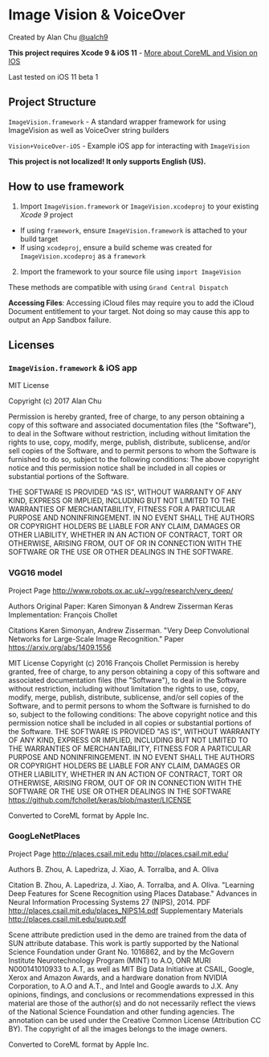 #  Image Vision & VoiceOver

Created by Alan Chu [@ualch9](https://github.com/ualch9)

**This project requires Xcode 9 & iOS 11** - [More about CoreML and Vision on IOS](https://developer.apple.com/machine-learning/)

Last tested on iOS 11 beta 1

## Project Structure
`ImageVision.framework` - A standard wrapper framework for using ImageVision as well as VoiceOver string builders

`Vision+VoiceOver-iOS` - Example iOS app for interacting with `ImageVision`

**This project is not localized! It only supports English (US).**

## How to use framework
1. Import `ImageVision.framework` or `ImageVision.xcodeproj` to your existing *Xcode 9* project
* If using `framework`, ensure `ImageVision.framework` is attached to your build target
* If using `xcodeproj`, ensure a build scheme was created for `ImageVision.xcodeproj` as a `framework`

2. Import the framework to your source file using `import ImageVision`

These methods are compatible with using `Grand Central Dispatch`

**Accessing Files**: Accessing iCloud files may require you to add the iCloud Document entitlement to your target. Not doing so may cause this app to output an App Sandbox failure.

## Licenses
### `ImageVision.framework` & iOS app
MIT License

Copyright (c) 2017 Alan Chu

Permission is hereby granted, free of charge, to any person obtaining a copy of this software and associated documentation files (the "Software"), to deal in the Software without restriction, including without limitation the rights to use, copy, modify, merge, publish, distribute, sublicense, and/or sell copies of the Software, and to permit persons to whom the Software is furnished to do so, subject to the following conditions:
The above copyright notice and this permission notice shall be included in all copies or substantial portions of the Software.

THE SOFTWARE IS PROVIDED "AS IS", WITHOUT WARRANTY OF ANY KIND, EXPRESS OR IMPLIED, INCLUDING BUT NOT LIMITED TO THE WARRANTIES OF MERCHANTABILITY, FITNESS FOR A PARTICULAR PURPOSE AND NONINFRINGEMENT. IN NO EVENT SHALL THE AUTHORS OR COPYRIGHT HOLDERS BE LIABLE FOR ANY CLAIM, DAMAGES OR OTHER LIABILITY, WHETHER IN AN ACTION OF CONTRACT, TORT OR OTHERWISE, ARISING FROM, OUT OF OR IN CONNECTION WITH THE SOFTWARE OR THE USE OR OTHER DEALINGS IN THE SOFTWARE.

### VGG16 model
Project Page
<http://www.robots.ox.ac.uk/~vgg/research/very_deep/>

Authors
Original Paper: Karen Simonyan & Andrew Zisserman
Keras Implementation: François Chollet

Citations
Karen Simonyan, Andrew Zisserman. "Very Deep Convolutional Networks for Large-Scale Image Recognition." Paper <https://arxiv.org/abs/1409.1556>

MIT License
Copyright (c) 2016 François Chollet
Permission is hereby granted, free of charge, to any person obtaining a copy of this software and associated documentation files (the "Software"), to deal in the Software without restriction, including without limitation the rights to use, copy, modify, merge, publish, distribute, sublicense, and/or sell copies of the Software, and to permit persons to whom the Software is furnished to do so, subject to the following conditions:
The above copyright notice and this permission notice shall be included in all copies or substantial portions of the Software.
THE SOFTWARE IS PROVIDED "AS IS", WITHOUT WARRANTY OF ANY KIND, EXPRESS OR IMPLIED, INCLUDING BUT NOT LIMITED TO THE WARRANTIES OF MERCHANTABILITY, FITNESS FOR A PARTICULAR PURPOSE AND NONINFRINGEMENT. IN NO EVENT SHALL THE AUTHORS OR COPYRIGHT HOLDERS BE LIABLE FOR ANY CLAIM, DAMAGES OR OTHER LIABILITY, WHETHER IN AN ACTION OF CONTRACT, TORT OR OTHERWISE, ARISING FROM, OUT OF OR IN CONNECTION WITH THE SOFTWARE OR THE USE OR OTHER DEALINGS IN THE SOFTWARE
https://github.com/fchollet/keras/blob/master/LICENSE

Converted to CoreML format by Apple Inc.

### GoogLeNetPlaces
Project Page
<http://places.csail.mit.edu> <http://places.csail.mit.edu/>

Authors
B. Zhou, A. Lapedriza, J. Xiao, A. Torralba, and A. Oliva

Citation
B. Zhou, A. Lapedriza, J. Xiao, A. Torralba, and A. Oliva. "Learning Deep Features for Scene Recognition using Places Database." Advances in Neural Information Processing Systems 27 (NIPS), 2014. PDF <http://places.csail.mit.edu/places_NIPS14.pdf>
Supplementary Materials <http://places.csail.mit.edu/supp.pdf>

Scene attribute prediction used in the demo are trained from the data of SUN attribute database. This work is partly supported by the National Science Foundation under Grant No. 1016862, and by the McGovern Institute Neurotechnology Program (MINT) to A.O, ONR MURI N000141010933 to A.T, as well as MIT Big Data Initiative at CSAIL, Google, Xerox and Amazon Awards, and a hardware donation from NVIDIA Corporation, to A.O and A.T., and Intel and Google awards to J.X. Any opinions, findings, and conclusions or recommendations expressed in this material are those of the author(s) and do not necessarily reflect the views of the National Science Foundation and other funding agencies. The annotation can be used under the Creative Common License (Attribution CC BY). The copyright of all the images belongs to the image owners.

Converted to CoreML format by Apple Inc.
